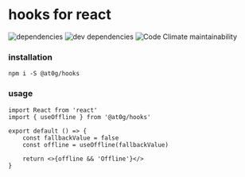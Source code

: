 # hooks for react

![dependencies](https://img.shields.io/david/peer/at0g/hooks)
![dev dependencies](https://img.shields.io/david/dev/at0g/hooks)
![Code Climate maintainability](https://img.shields.io/codeclimate/maintainability-percentage/at0g/hooks)

### installation

```
npm i -S @at0g/hooks
```

### usage

```
import React from 'react'
import { useOffline } from '@at0g/hooks'

export default () => {
    const fallbackValue = false
    const offline = useOffline(fallbackValue)

    return <>{offline && 'Offline'}</>
}
```
